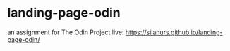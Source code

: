 # landing-page-odin
an assignment for The Odin Project
live: https://silanurs.github.io/landing-page-odin/
